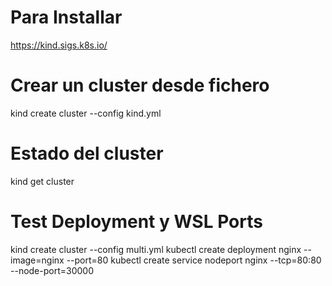 # Para Installar
https://kind.sigs.k8s.io/

# Crear un cluster desde fichero
kind create cluster --config kind.yml

# Estado del cluster
kind get cluster



# Test Deployment y WSL Ports
kind create cluster --config multi.yml
kubectl create deployment nginx --image=nginx --port=80
kubectl create service nodeport nginx --tcp=80:80 --node-port=30000
